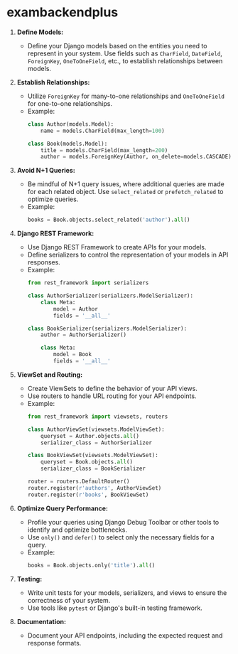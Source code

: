  # exambackendplus


1. **Define Models:**
   - Define your Django models based on the entities you need to represent in your system. Use fields such as `CharField`, `DateField`, `ForeignKey`, `OneToOneField`, etc., to establish relationships between models.

2. **Establish Relationships:**
   - Utilize `ForeignKey` for many-to-one relationships and `OneToOneField` for one-to-one relationships.
   - Example:
     ```python
     class Author(models.Model):
         name = models.CharField(max_length=100)

     class Book(models.Model):
         title = models.CharField(max_length=200)
         author = models.ForeignKey(Author, on_delete=models.CASCADE)
     ```

3. **Avoid N+1 Queries:**
   - Be mindful of N+1 query issues, where additional queries are made for each related object. Use `select_related` or `prefetch_related` to optimize queries.
   - Example:
     ```python
     books = Book.objects.select_related('author').all()
     ```

4. **Django REST Framework:**
   - Use Django REST Framework to create APIs for your models.
   - Define serializers to control the representation of your models in API responses.
   - Example:
     ```python
     from rest_framework import serializers

     class AuthorSerializer(serializers.ModelSerializer):
         class Meta:
             model = Author
             fields = '__all__'

     class BookSerializer(serializers.ModelSerializer):
         author = AuthorSerializer()

         class Meta:
             model = Book
             fields = '__all__'
     ```

5. **ViewSet and Routing:**
   - Create ViewSets to define the behavior of your API views.
   - Use routers to handle URL routing for your API endpoints.
   - Example:
     ```python
     from rest_framework import viewsets, routers

     class AuthorViewSet(viewsets.ModelViewSet):
         queryset = Author.objects.all()
         serializer_class = AuthorSerializer

     class BookViewSet(viewsets.ModelViewSet):
         queryset = Book.objects.all()
         serializer_class = BookSerializer

     router = routers.DefaultRouter()
     router.register(r'authors', AuthorViewSet)
     router.register(r'books', BookViewSet)
     ```

6. **Optimize Query Performance:**
   - Profile your queries using Django Debug Toolbar or other tools to identify and optimize bottlenecks.
   - Use `only()` and `defer()` to select only the necessary fields for a query.
   - Example:
     ```python
     books = Book.objects.only('title').all()
     ```

7. **Testing:**
   - Write unit tests for your models, serializers, and views to ensure the correctness of your system.
   - Use tools like `pytest` or Django's built-in testing framework.

8. **Documentation:**
   - Document your API endpoints, including the expected request and response formats.

